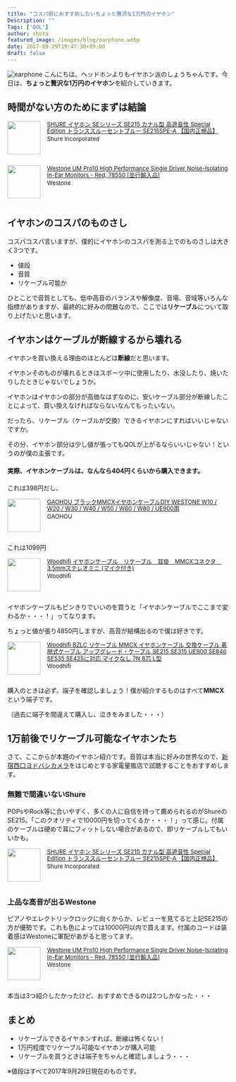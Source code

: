 ```yaml
---
title: "コスパ厨におすすめしたいちょっと贅沢な1万円のイヤホン"
Description: ""
Tags: ['QOL']
author: shota
featured_image: /images/blog/earphone.webp
date: 2017-09-29T19:47:30+09:00
draft: false
---
```


![earphone](/images/blog/earphone.webp)
こんにちは。ヘッドホンよりもイヤホン派のしょうちゃんです。今日は、**ちょっと贅沢な1万円のイヤホン**を紹介していきます。

## 時間がない方のためにまずは結論

<div class="babylink-box" style="overflow: hidden; font-size: small; zoom: 1; margin: 15px 0; text-align: left;"><div class="babylink-image" style="float: left; margin: 0px 15px 10px 0px; width: 75px; height: 75px; text-align: center;"><a href="http://www.amazon.co.jp/exec/obidos/ASIN/B00A16BT4E/shiorisato203-22/" rel="nofollow" target="_blank"><img style="border-top: medium none; border-right: medium none; border-bottom: medium none; border-left: medium none;" src="https://images-fe.ssl-images-amazon.com/images/I/417ivt-VRcL._SL75_.jpg" width="75" height="75" /></a></div><div class="babylink-info" style="overflow: hidden; zoom: 1; line-height: 120%;"><div class="babylink-title" style="margin-bottom: 2px; line-height: 120%;"><a href="http://www.amazon.co.jp/exec/obidos/ASIN/B00A16BT4E/shiorisato203-22/" rel="nofollow" target="_blank">SHURE イヤホン SEシリーズ SE215 カナル型 高遮音性 Special Edition トランススルーセントブルー SE215SPE-A 【国内正規品】</a></div><div class="babylink-manufacturer" style="margin-bottom: 5px;">Shure Incorporated</div></div><div class="booklink-footer" style="clear: left"></div></div>

<div class="babylink-box" style="overflow: hidden; font-size: small; zoom: 1; margin: 15px 0; text-align: left;"><div class="babylink-image" style="float: left; margin: 0px 15px 10px 0px; width: 75px; height: 75px; text-align: center;"><a href="http://www.amazon.co.jp/exec/obidos/ASIN/B00YSQA2MS/shiorisato203-22/" rel="nofollow" target="_blank"><img style="border-top: medium none; border-right: medium none; border-bottom: medium none; border-left: medium none;" src="https://images-fe.ssl-images-amazon.com/images/I/41GoY87CPXL._SL75_.jpg" width="75" height="75" /></a></div><div class="babylink-info" style="overflow: hidden; zoom: 1; line-height: 120%;"><div class="babylink-title" style="margin-bottom: 2px; line-height: 120%;"><a href="http://www.amazon.co.jp/exec/obidos/ASIN/B00YSQA2MS/shiorisato203-22/" rel="nofollow" target="_blank">Westone UM Pro10 High Performance Single Driver Noise-Isolating In-Ear Monitors - Red, 78550 [並行輸入品]</a></div><div class="babylink-manufacturer" style="margin-bottom: 5px;">Westone</div></div><div class="booklink-footer" style="clear: left"></div></div>


## イヤホンのコスパのものさし
コスパコスパ言いますが、僕的にイヤホンのコスパを測る上でのものさしは大きく3つです。

- 値段
- 音質
- リケーブル可能か

ひとことで音質としても、低中高音のバランスや解像度、音場、音域等いろんな指標がありますが、最終的に好みの問題なので、ここでは**リケーブル**について取り上げたいと思います。

## イヤホンはケーブルが断線するから壊れる
イヤホンを買い換える理由のほとんどは**断線**だと思います。

イヤホンそのものが壊れるときはスポーツ中に使用したり、水没したり、焼いたりしたときじゃないでしょうか。

イヤホンはイヤホンの部分が高価なはずなのに、安いケーブル部分が断線したことによって、買い換えなければならないなんてもったいない。

だったら、リケーブル（ケーブルが交換）できるイヤホンにすればいいじゃないですか。

その分、イヤホン部分は少し値が張ってもQOLが上がるならいいじゃない！というのが僕の主張です。


#### 実際、イヤホンケーブルは、なんなら404円くらいから購入できます。

これは398円だし、
<div class="babylink-box" style="overflow: hidden; font-size: small; zoom: 1; margin: 15px 0; text-align: left;"><div class="babylink-image" style="float: left; margin: 0px 15px 10px 0px; width: 75px; height: 75px; text-align: center;"><a href="http://www.amazon.co.jp/exec/obidos/ASIN/B074NNSPRV/shiorisato203-22/" rel="nofollow" target="_blank"><img style="border-top: medium none; border-right: medium none; border-bottom: medium none; border-left: medium none;" src="https://images-fe.ssl-images-amazon.com/images/I/51aVBiKyRuL._SL75_.jpg" width="75" height="75" /></a></div><div class="babylink-info" style="overflow: hidden; zoom: 1; line-height: 120%;"><div class="babylink-title" style="margin-bottom: 2px; line-height: 120%;"><a href="http://www.amazon.co.jp/exec/obidos/ASIN/B074NNSPRV/shiorisato203-22/" rel="nofollow" target="_blank">GAOHOU ブラックMMCXイヤホンケーブルDIY WESTONE W10 / W20 / W30 / W40 / W50 / W60 / W80 / UE900用</a></div><div class="babylink-manufacturer" style="margin-bottom: 5px;">GAOHOU</div></div><div class="booklink-footer" style="clear: left"></div></div>

これは1099円

<div class="babylink-box" style="overflow: hidden; font-size: small; zoom: 1; margin: 15px 0; text-align: left;"><div class="babylink-image" style="float: left; margin: 0px 15px 10px 0px; width: 75px; height: 75px; text-align: center;"><a href="http://www.amazon.co.jp/exec/obidos/ASIN/B0784FCGGS/shiorisato203-22/" rel="nofollow" target="_blank"><img style="border-top: medium none; border-right: medium none; border-bottom: medium none; border-left: medium none;" src="https://images-fe.ssl-images-amazon.com/images/I/51oooJTcyeL._SL75_.jpg" width="75" height="75" /></a></div><div class="babylink-info" style="overflow: hidden; zoom: 1; line-height: 120%;"><div class="babylink-title" style="margin-bottom: 2px; line-height: 120%;"><a href="http://www.amazon.co.jp/exec/obidos/ASIN/B0784FCGGS/shiorisato203-22/" rel="nofollow" target="_blank">Woodhifi イヤホンケーブル　リケーブル　耳掛　MMCXコネクタ　3.5mmステレオミニ (マイク付き)</a></div><div class="babylink-manufacturer" style="margin-bottom: 5px;">Woodhifi</div></div><div class="booklink-footer" style="clear: left"></div></div>

イヤホンケーブルもピンきりでいいのを買うと「イヤホンケーブルでここまで変わるか・・・！」ってなります。


ちょっと値が張り4850円しますが、高音が結構出るので僕は好きです。

<div class="babylink-box" style="overflow: hidden; font-size: small; zoom: 1; margin: 15px 0; text-align: left;"><div class="babylink-image" style="float: left; margin: 0px 15px 10px 0px; width: 75px; height: 75px; text-align: center;"><a href="http://www.amazon.co.jp/exec/obidos/ASIN/B071PD1HMQ/shiorisato203-22/" rel="nofollow" target="_blank"><img style="border-top: medium none; border-right: medium none; border-bottom: medium none; border-left: medium none;" src="https://images-fe.ssl-images-amazon.com/images/I/51OdA0EWA5L._SL75_.jpg" width="75" height="75" /></a></div><div class="babylink-info" style="overflow: hidden; zoom: 1; line-height: 120%;"><div class="babylink-title" style="margin-bottom: 2px; line-height: 120%;"><a href="http://www.amazon.co.jp/exec/obidos/ASIN/B071PD1HMQ/shiorisato203-22/" rel="nofollow" target="_blank">Woodhifi BZLC リケーブル MMCX イヤホンケーブル 交換ケーブル 着脱式ケーブル アップグレード・ケーブル SE215 SE315 UE900 SE846 SE535 SE425に対応 マイクなし 7N 8芯 L型</a></div><div class="babylink-manufacturer" style="margin-bottom: 5px;">Woodhifi</div></div><div class="booklink-footer" style="clear: left"></div></div>

購入のときは必ず、端子を確認しましょう！僕が紹介するものはすべて**MMCX**という端子です。

（過去に端子を間違えて購入し、泣きをみました・・・）

## 1万前後でリケーブル可能なイヤホンたち
さて、ここからが本題のイヤホン紹介です。音質は本当に好みの世界なので、[新宿西口ヨドバシカメラ](http://www.yodobashi.com/ec/store/0011)をはじめとする家電量販店で試聴することをおすすめします。

### 無難で間違いないShure
POPsやRock等に合いやすく、多くの人に自信を持って薦められるのがShureのSE215。「このクオリティで10000円を切ってくるか・・・！」って感じ。付属のケーブルは硬めで耳にフィットしない場合があるので、即リケーブルしてもいいかも。

<div class="babylink-box" style="overflow: hidden; font-size: small; zoom: 1; margin: 15px 0; text-align: left;"><div class="babylink-image" style="float: left; margin: 0px 15px 10px 0px; width: 75px; height: 75px; text-align: center;"><a href="http://www.amazon.co.jp/exec/obidos/ASIN/B00A16BT4E/shiorisato203-22/" rel="nofollow" target="_blank"><img style="border-top: medium none; border-right: medium none; border-bottom: medium none; border-left: medium none;" src="https://images-fe.ssl-images-amazon.com/images/I/417ivt-VRcL._SL75_.jpg" width="75" height="75" /></a></div><div class="babylink-info" style="overflow: hidden; zoom: 1; line-height: 120%;"><div class="babylink-title" style="margin-bottom: 2px; line-height: 120%;"><a href="http://www.amazon.co.jp/exec/obidos/ASIN/B00A16BT4E/shiorisato203-22/" rel="nofollow" target="_blank">SHURE イヤホン SEシリーズ SE215 カナル型 高遮音性 Special Edition トランススルーセントブルー SE215SPE-A 【国内正規品】</a></div><div class="babylink-manufacturer" style="margin-bottom: 5px;">Shure Incorporated</div></div><div class="booklink-footer" style="clear: left"></div></div>

### 上品な高音が出るWestone
ピアノやエレクトリックロックに向くからか、レビューを見てると上記SE215の方が優勢です。これも色によっては10000円以内で買えます。付属のコードは装着感はWestoneに軍配があがると思ってます。

<div class="babylink-box" style="overflow: hidden; font-size: small; zoom: 1; margin: 15px 0; text-align: left;"><div class="babylink-image" style="float: left; margin: 0px 15px 10px 0px; width: 75px; height: 75px; text-align: center;"><a href="http://www.amazon.co.jp/exec/obidos/ASIN/B00YSQA2MS/shiorisato203-22/" rel="nofollow" target="_blank"><img style="border-top: medium none; border-right: medium none; border-bottom: medium none; border-left: medium none;" src="https://images-fe.ssl-images-amazon.com/images/I/41GoY87CPXL._SL75_.jpg" width="75" height="75" /></a></div><div class="babylink-info" style="overflow: hidden; zoom: 1; line-height: 120%;"><div class="babylink-title" style="margin-bottom: 2px; line-height: 120%;"><a href="http://www.amazon.co.jp/exec/obidos/ASIN/B00YSQA2MS/shiorisato203-22/" rel="nofollow" target="_blank">Westone UM Pro10 High Performance Single Driver Noise-Isolating In-Ear Monitors - Red, 78550 [並行輸入品]</a></div><div class="babylink-manufacturer" style="margin-bottom: 5px;">Westone</div></div><div class="booklink-footer" style="clear: left"></div></div>

本当は3つ紹介したかったけど、おすすめできるのは2つしかなった・・・

<script async src="//pagead2.googlesyndication.com/pagead/js/adsbygoogle.js"></script>
<ins class="adsbygoogle"
     style="display:block; text-align:center;"
     data-ad-layout="in-article"
     data-ad-format="fluid"
     data-ad-client="ca-pub-9971307452839678"
     data-ad-slot="4437968617"></ins>
<script>
     (adsbygoogle = window.adsbygoogle || []).push({});
</script>

## まとめ
- リケーブルできるイヤホンすれば、断線は怖くない！
- 1万円程度でリケーブル可能なイヤホンが購入可能
- リケーブルを買うときは端子をちゃんと確認しましょう・・・



※値段はすべて2017年9月29日現在のものです。
